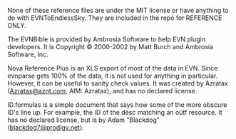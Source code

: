 None of these reference files are under the MIT license or have anything to do with EVNToEndlessSky. They are included in the repo for REFERENCE ONLY.

The EVNBible is provided by Ambrosia Software to help EVN plugin developers. It is Copyright © 2000-2002 by Matt Burch and Ambrosia Software, Inc.

Nova Reference Plus is an XLS export of most of the data in EVN. Since evnparse gets 100% of the data, it is not used for anything in particular. However, it can be useful to sanity check values. It was created by Azratax (Azratax@aznt.com, AIM: Azratax), and has no declared license.

ID.formulas is a simple document that says how some of the more obscure ID's line up. For example, the ID of the dësc matching an oütf resource. It has no declared license, but is by Adam "Blackdog" (blackdog7@prodigy.net).